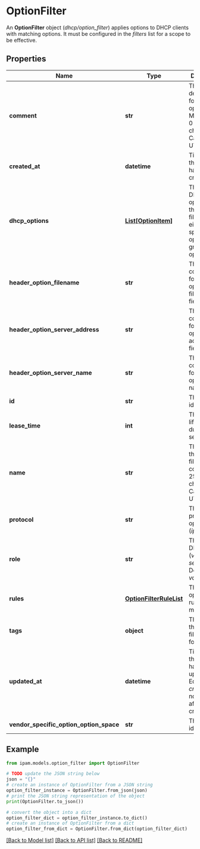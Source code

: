 # OptionFilter

An __OptionFilter__ object (_dhcp/option_filter_) applies options to DHCP clients with matching options. It must be configured in the _filters_ list for a scope to be effective.

## Properties

Name | Type | Description | Notes
------------ | ------------- | ------------- | -------------
**comment** | **str** | The description for the option filter. May contain 0 to 1024 characters. Can include UTF-8. | [optional] 
**created_at** | **datetime** | Time when the object has been created. | [optional] [readonly] 
**dhcp_options** | [**List[OptionItem]**](OptionItem.md) | The list of DHCP options for the option filter. May be either a specific option or a group of options. | [optional] 
**header_option_filename** | **str** | The configuration for header option filename field. | [optional] 
**header_option_server_address** | **str** | The configuration for header option server address field. | [optional] 
**header_option_server_name** | **str** | The configuration for header option server name field. | [optional] 
**id** | **str** | The resource identifier. | [optional] [readonly] 
**lease_time** | **int** | The lease lifetime duration in seconds. | [optional] 
**name** | **str** | The name of the option filter. Must contain 1 to 256 characters. Can include UTF-8. | 
**protocol** | **str** | The type of protocol of option filter (_ip4_ or _ip6_). | [optional] 
**role** | **str** | The role of DHCP filter (_values_ or _selection_).  Defaults to _values_. | [optional] 
**rules** | [**OptionFilterRuleList**](OptionFilterRuleList.md) | The list of option filter rules to match. | 
**tags** | **object** | The tags for the option filter in JSON format. | [optional] 
**updated_at** | **datetime** | Time when the object has been updated. Equals to _created_at_ if not updated after creation. | [optional] [readonly] 
**vendor_specific_option_option_space** | **str** | The resource identifier. | [optional] 

## Example

```python
from ipam.models.option_filter import OptionFilter

# TODO update the JSON string below
json = "{}"
# create an instance of OptionFilter from a JSON string
option_filter_instance = OptionFilter.from_json(json)
# print the JSON string representation of the object
print(OptionFilter.to_json())

# convert the object into a dict
option_filter_dict = option_filter_instance.to_dict()
# create an instance of OptionFilter from a dict
option_filter_from_dict = OptionFilter.from_dict(option_filter_dict)
```
[[Back to Model list]](../README.md#documentation-for-models) [[Back to API list]](../README.md#documentation-for-api-endpoints) [[Back to README]](../README.md)


